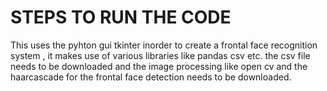 # STEPS TO RUN THE CODE

This uses the pyhton gui tkinter inorder to create a frontal face recognition system , it makes use of various libraries like pandas csv etc.
the csv file needs to be downloaded and the image processing like open cv and the haarcascade for the frontal face detection needs to be downloaded.
